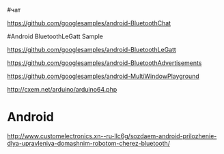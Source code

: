 
#чат

https://github.com/googlesamples/android-BluetoothChat

#Android BluetoothLeGatt Sample

https://github.com/googlesamples/android-BluetoothLeGatt


https://github.com/googlesamples/android-BluetoothAdvertisements


https://github.com/googlesamples/android-MultiWindowPlayground


http://cxem.net/arduino/arduino64.php


# Android
http://www.customelectronics.xn--ru-llc6g/sozdaem-android-prilozhenie-dlya-upravleniya-domashnim-robotom-cherez-bluetooth/
